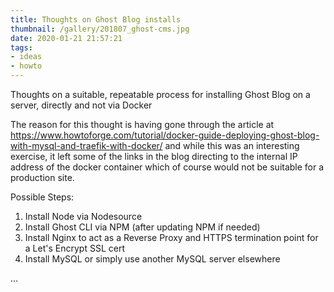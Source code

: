 ```yaml
---
title: Thoughts on Ghost Blog installs
thumbnail: /gallery/201807_ghost-cms.jpg
date: 2020-01-21 21:57:21
tags:
- ideas
- howto
---
```

Thoughts on a suitable, repeatable process for installing Ghost Blog on a server, directly and not via Docker

The reason for this thought is having gone through the article at https://www.howtoforge.com/tutorial/docker-guide-deploying-ghost-blog-with-mysql-and-traefik-with-docker/ and while this was an interesting exercise, it left some of the links in the blog directing to the internal IP address of the docker container which of course would not be suitable for a production site.

Possible Steps:
1. Install Node via Nodesource
2. Install Ghost CLI via NPM (after updating NPM if needed)
3. Install Nginx to act as a Reverse Proxy and HTTPS termination point for a Let's Encrypt SSL cert
4. Install MySQL or simply use another MySQL server elsewhere

...
